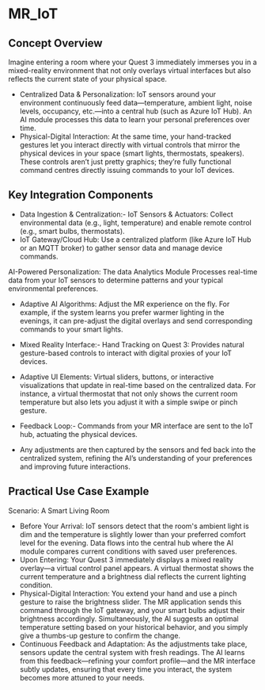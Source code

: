 # MR_IoT
## Concept Overview
Imagine entering a room where your Quest 3 immediately immerses you in a mixed-reality environment that not only overlays virtual interfaces but also reflects the current state of your physical space.
- Centralized Data & Personalization:
IoT sensors around your environment continuously feed data—temperature, ambient light, noise levels, occupancy, etc.—into a central hub (such as Azure IoT Hub). An AI module processes this data to learn your personal preferences over time.
- Physical-Digital Interaction:
At the same time, your hand-tracked gestures let you interact directly with virtual controls that mirror the physical devices in your space (smart lights, thermostats, speakers). These controls aren’t just pretty graphics; they’re fully functional command centres directly issuing commands to your IoT devices.


## Key Integration Components
- Data Ingestion & Centralization:- IoT Sensors & Actuators: Collect environmental data (e.g., light, temperature) and enable remote control (e.g., smart bulbs, thermostats).
- IoT Gateway/Cloud Hub: Use a centralized platform (like Azure IoT Hub or an MQTT broker) to gather sensor data and manage device commands.

AI-Powered Personalization: The data Analytics Module Processes real-time data from your IoT sensors to determine patterns and your typical environmental preferences.
- Adaptive AI Algorithms: Adjust the MR experience on the fly. For example, if the system learns you prefer warmer lighting in the evenings, it can pre-adjust the digital overlays and send corresponding commands to your smart lights.

- Mixed Reality Interface:- Hand Tracking on Quest 3: Provides natural gesture-based controls to interact with digital proxies of your IoT devices.
- Adaptive UI Elements: Virtual sliders, buttons, or interactive visualizations that update in real-time based on the centralized data. For instance, a virtual thermostat that not only shows the current room temperature but also lets you adjust it with a simple swipe or pinch gesture.

- Feedback Loop:- Commands from your MR interface are sent to the IoT hub, actuating the physical devices.
- Any adjustments are then captured by the sensors and fed back into the centralized system, refining the AI’s understanding of your preferences and improving future interactions.


## Practical Use Case Example
Scenario: A Smart Living Room
- Before Your Arrival:
IoT sensors detect that the room's ambient light is dim and the temperature is slightly lower than your preferred comfort level for the evening. Data flows into the central hub where the AI module compares current conditions with saved user preferences.
- Upon Entering:
Your Quest 3 immediately displays a mixed reality overlay—a virtual control panel appears. A virtual thermostat shows the current temperature and a brightness dial reflects the current lighting condition.
- Physical-Digital Interaction:
You extend your hand and use a pinch gesture to raise the brightness slider. The MR application sends this command through the IoT gateway, and your smart bulbs adjust their brightness accordingly. Simultaneously, the AI suggests an optimal temperature setting based on your historical behavior, and you simply give a thumbs-up gesture to confirm the change.
- Continuous Feedback and Adaptation:
As the adjustments take place, sensors update the central system with fresh readings. The AI learns from this feedback—refining your comfort profile—and the MR interface subtly updates, ensuring that every time you interact, the system becomes more attuned to your needs.





